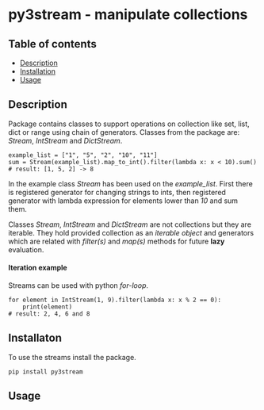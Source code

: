 # py3stream - manipulate collections

## Table of contents
* [Description](#Description)
* [Installation](#Installation)
* [Usage](#Usage)

## Description
Package contains classes to support operations on collection like set, list, dict or range using chain of generators.
Classes from the package are: *Stream*, *IntStream* and *DictStream*.

```
example_list = ["1", "5", "2", "10", "11"]
sum = Stream(example_list).map_to_int().filter(lambda x: x < 10).sum()
# result: [1, 5, 2] -> 8
```

In the example class *Stream* has been used on the *example_list*. First there is registered generator for changing strings to ints, then registered generator with lambda expression for elements lower than *10* and sum them.

Classes *Stream*, *IntStream* and *DictStream* are not collections but they are iterable. They hold provided collection as an *iterable object* and generators which are related with *filter(s)* and *map(s)* methods for future **lazy** evaluation.

#### Iteration example
Streams can be used with python *for-loop*. 
```
for element in IntStream(1, 9).filter(lambda x: x % 2 == 0):
    print(element)
# result: 2, 4, 6 and 8
```

## Installaton
To use the streams install the package.
```
pip install py3stream
```

## Usage




